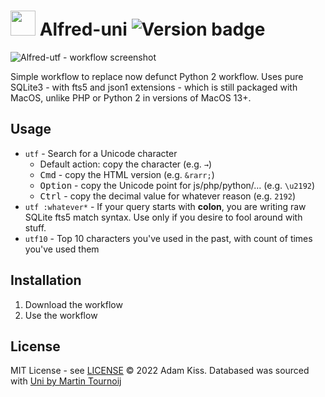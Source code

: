 # <img src="https://user-images.githubusercontent.com/481362/209873324-855bb383-5998-4377-90ee-5bee67d5cc79.png" width="40" height="40"/> Alfred-uni ![Version badge](https://shields.io/github/v/release/adamkiss/alfred-utf?display_name=tag&include_prereleases&sort=semver)

![Alfred-utf - workflow screenshot](https://user-images.githubusercontent.com/481362/209873321-da2ca012-a430-4193-b88e-c6332e46fc1e.jpg)

Simple workflow to replace now defunct Python 2 workflow. Uses pure SQLite3 - with fts5 and json1 extensions - which is still packaged with MacOS, unlike PHP or Python 2 in versions of MacOS 13+.

## Usage

- `utf` - Search for a Unicode character
    - Default action: copy the character (e.g. `→`)
    - <kbd>Cmd</kbd> - copy the HTML version (e.g. `&rarr;`)
    - <kbd>Option</kbd> - copy the Unicode point for js/php/python/… (e.g. `\u2192`)
    - <kbd>Ctrl</kbd> - copy the decimal value for whatever reason (e.g. `2192`) 
- `utf :whatever*` - If your query starts with **colon**, you are writing raw SQLite fts5 match syntax. Use only if you desire to fool around with stuff.
- `utf10` - Top 10 characters you've used in the past, with count of times you've used them

## Installation

1. Download the workflow
2. Use the workflow

## License

MIT License - see [LICENSE](./LICENSE)
© 2022 Adam Kiss. Databased was sourced with [Uni by Martin Tournoij](https://github.com/arp242/uni)